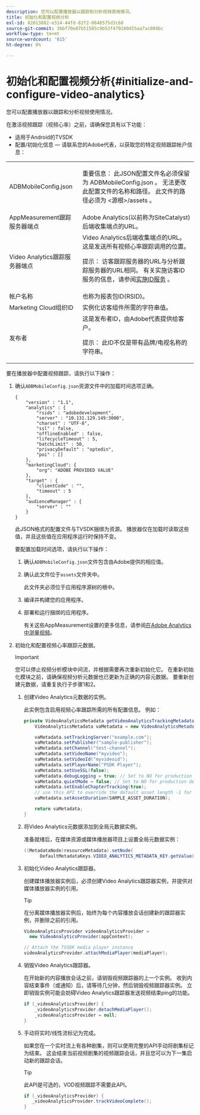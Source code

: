 ```yaml
---
description: 您可以配置播放器以跟踪和分析视频使用情况。
title: 初始化和配置视频分析
exl-id: 82013882-e314-44fd-82f2-0640575d3c68
source-git-commit: 3bbf70e07b51585c9b53f470180d55aa7ac084bc
workflow-type: tm+mt
source-wordcount: '615'
ht-degree: 0%

---
```


# 初始化和配置视频分析{#initialize-and-configure-video-analytics}

您可以配置播放器以跟踪和分析视频使用情况。

在激活视频跟踪（视频心率）之前，请确保您具有以下功能：

* 适用于Android的TVSDK
* 配置/初始化信息 — 请联系您的Adobe代表，以获取您的特定视频跟踪帐户信息：

<table id="table_3565328ABBEE4605A92EAE1ADE5D6F84"> 
 <tbody> 
  <tr> 
   <td colname="col1"> <span class="filepath"> ADBMobileConfig.json  </span> </td> 
   <td colname="col2"> <p>重要信息： 此JSON配置文件名必须保留为<span class="codeph"> ADBMobileConfig.json </span>。 无法更改此配置文件的名称和路径。 此文件的路径必须为<span class="codeph"> &lt;源根&gt;/assets </span>。 </p> </td> 
  </tr> 
  <tr> 
   <td colname="col1"> AppMeasurement跟踪服务器端点 </td> 
   <td colname="col2"> Adobe Analytics(以前称为SiteCatalyst)后端收集端点的URL。 </td> 
  </tr> 
  <tr> 
   <td colname="col1"> Video Analytics跟踪服务器端点 </td> 
   <td colname="col2"> Video Analytics后端收集端点的URL。 这是发送所有视频心率跟踪调用的位置。 <p>提示： 访客跟踪服务器的URL与分析跟踪服务器的URL相同。 有关实施访客ID服务的信息，请参阅<a href="https://experienceleague.adobe.com/docs/id-service/using/implementation/setup-target.html?lang=en" format="html" scope="external">实施ID服务</a> 。 </p> </td> 
  </tr> 
  <tr> 
   <td colname="col1"> 帐户名称 </td> 
   <td colname="col2"> 也称为报表包ID(RSID)。 </td> 
  </tr> 
  <tr> 
   <td colname="col1"> Marketing Cloud组织ID </td> 
   <td colname="col2"> 实例化访客组件所需的字符串值。 </td> 
  </tr> 
  <tr> 
   <td colname="col1"> 发布者 </td> 
   <td colname="col2"> 这是发布者ID，由Adobe代表提供给客户。 <p>提示： 此ID不仅是带有品牌/电视名称的字符串。 </p> </td> 
  </tr> 
 </tbody> 
</table>

要在播放器中配置视频跟踪，请执行以下操作：

1. 确认`ADBMobileConfig.json`资源文件中的加载时间选项正确。

   ```
   { 
       "version" : "1.1", 
       "analytics" : { 
           "rsids" : "adobedevelopment", 
           "server" : "10.131.129.149:3000", 
           "charset" : "UTF-8", 
           "ssl" : false, 
           "offlineEnabled" : false, 
           "lifecycleTimeout" : 5, 
           "batchLimit" : 50, 
           "privacyDefault" : "optedin", 
           "poi" : [] 
       }, 
       "marketingCloud": { 
           "org": "ADOBE PROVIDED VALUE"  
       }, 
       "target" : { 
           "clientCode" : "", 
           "timeout" : 5 
       }, 
       "audienceManager" : { 
           "server" : "" 
       } 
   }
   ```

   此JSON格式的配置文件与TVSDK捆绑为资源。 播放器仅在加载时读取这些值，并且这些值在应用程序运行时保持不变。

   要配置加载时间选项，请执行以下操作：

   1. 确认`ADBMobileConfig.json`文件包含由Adobe提供的相应值。
   1. 确认此文件位于`assets`文件夹中。

      此文件夹必须位于应用程序源树的根中。
   1. 编译并构建您的应用程序。
   1. 部署和运行捆绑的应用程序。

      有关这些AppMeasurement设置的更多信息，请参阅[在Adobe Analytics中测量视频](https://experienceleague.adobe.com/docs/media-analytics/using/media-overview.html?lang=en)。
1. 初始化和配置视频心率跟踪元数据。

   >[!IMPORTANT]
   >
   >您可以停止视频分析模块中间流，并根据需要再次重新初始化它。 在重新初始化模块之前，请确保视频分析元数据也已更新为正确的内容元数据。 要重新创建元数据，请重复执行子步骤1和2。

   1. 创建Video Analytics元数据的实例。

      此实例包含启用视频心率跟踪所需的所有配置信息。 例如：

      ```java
      private VideoAnalyticsMetadata getVideoAnalyticsTrackingMetadata() { 
          VideoAnalyticsMetadata vaMetadata = new VideoAnalyticsMetadata(); 
      
          vaMetadata.setTrackingServer("example.com"); 
          vaMetadata.setPublisher("sample-publisher"); 
          vaMetadata.setChannel("test-channel"); 
          vaMetadata.setVideoName("myvideo"); 
          vaMetadata.setVideoId("myvideoid"); 
          vaMetadata.setPlayerName("PSDK Player"); 
          vaMetadata.setUseSSL(false); 
          vaMetadata.debugLogging = true; // Set to NO for production deployment. 
          vaMetadata.quietMode = false; // Set to NO for production deployment. 
          vaMetadata.setEnableChapterTracking(true); 
          // use this API to override the default asset length -1 for live streams 
          vaMetadata.setAssetDuration(SAMPLE_ASSET_DURATION); 
      
          return vaMetadata; 
      }
      ```

   1. 将Video Analytics元数据添加到全局元数据实例。

      准备就绪后，在媒体资源或媒体播放器项目上设置全局元数据实例：

      ```java
      ((MetadataNode)resourceMetadata).setNode( 
            DefaultMetadataKeys.VIDEO_ANALYTICS_METADATA_KEY.getValue(), vaMetadata);
      ```

   1. 初始化Video Analytics跟踪器。

      创建媒体播放器实例后，必须创建Video Analytics跟踪器实例，并提供对媒体播放器实例的引用。

      >[!TIP]
      >
      >在分离媒体播放器实例后，始终为每个内容播放会话创建新的跟踪器实例，并删除之前的引用。

      ```java
      VideoAnalyticsProvider videoAnalyticsProvider =  
        new VideoAnalyticsProvider(appContext); 
      
      // Attach the TVSDK media player instance 
      videoAnalyticsProvider.attachMediaPlayer(mediaPlayer); 
      ```

   1. 销毁Video Analytics跟踪器。

      在开始新的内容播放会话之前，请销毁视频跟踪器的上一个实例。 收到内容结束事件（或通知）后，请等待几分钟，然后销毁视频跟踪器实例。 立即销毁实例可能会妨碍Video Analytics跟踪器发送视频结束ping的功能。

      ```java
      if (_videoAnalyticsProvider) { 
          _videoAnalyticsProvider.detachMediaPlayer(); 
          _videoAnalyticsProvider = null; 
      }
      ```

   1. 手动将实时/线性流标记为完成。

      如果您在一个实时流上有各种剧集，则可以使用完整的API手动将剧集标记为结束。 这会结束当前视频剧集的视频跟踪会话，并且您可以为下一集启动新的跟踪会话。

      >[!TIP]
      >
      >此API是可选的，VOD视频跟踪不需要此API。

      ```java
      if (_videoAnalyticsProvider) { 
         _videoAnalyticsProvider.trackVideoComplete();    
      }
      ```
